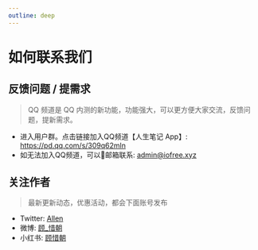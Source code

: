 ```yaml
---
outline: deep
---
```


# 如何联系我们

## 反馈问题 / 提需求

> QQ 频道是 QQ 内测的新功能，功能强大，可以更方便大家交流，反馈问题，提新需求。

- 进入用户群。点击链接加入QQ频道【人生笔记 App】: https://pd.qq.com/s/309q62mln
- 如无法加入QQ频道，可以📮邮箱联系: [admin@iofree.xyz](mailto:admin@iofree.xyz)


## 关注作者
> 最新更新动态，优惠活动，都会下面账号发布

- Twitter: [Allen](https://twitter.com/Allen_Xuxu)
- 微博: [顾_惜朝](https://weibo.com/u/5894049515)
- 小红书: [顾惜朝](https://www.xiaohongshu.com/user/profile/626dc2bc00000000210247f0)
